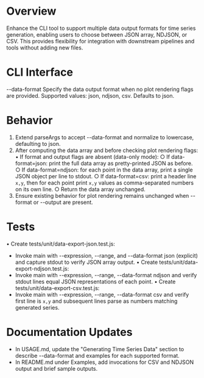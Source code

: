 # Overview

Enhance the CLI tool to support multiple data output formats for time series generation, enabling users to choose between JSON array, NDJSON, or CSV. This provides flexibility for integration with downstream pipelines and tools without adding new files.

# CLI Interface

--data-format    Specify the data output format when no plot rendering flags are provided.  Supported values: json, ndjson, csv.  Defaults to json.

# Behavior

1. Extend parseArgs to accept --data-format and normalize to lowercase, defaulting to json.
2. After computing the data array and before checking plot rendering flags:
   • If format and output flags are absent (data-only mode):
     ○ If data-format=json: print the full data array as pretty-printed JSON as before.
     ○ If data-format=ndjson: for each point in the data array, print a single JSON object per line to stdout.
     ○ If data-format=csv: print a header line `x,y`, then for each point print `x,y` values as comma-separated numbers on its own line.
     ○ Return the data array unchanged.
3. Ensure existing behavior for plot rendering remains unchanged when --format or --output are present.

# Tests

• Create tests/unit/data-export-json.test.js:
  - Invoke main with --expression, --range, and --data-format json (explicit) and capture stdout to verify JSON array output.
• Create tests/unit/data-export-ndjson.test.js:
  - Invoke main with --expression, --range, --data-format ndjson and verify stdout lines equal JSON representations of each point.
• Create tests/unit/data-export-csv.test.js:
  - Invoke main with --expression, --range, --data-format csv and verify first line is `x,y` and subsequent lines parse as numbers matching generated series.

# Documentation Updates

- In USAGE.md, update the "Generating Time Series Data" section to describe --data-format and examples for each supported format.
- In README.md under Examples, add invocations for CSV and NDJSON output and brief sample outputs.

